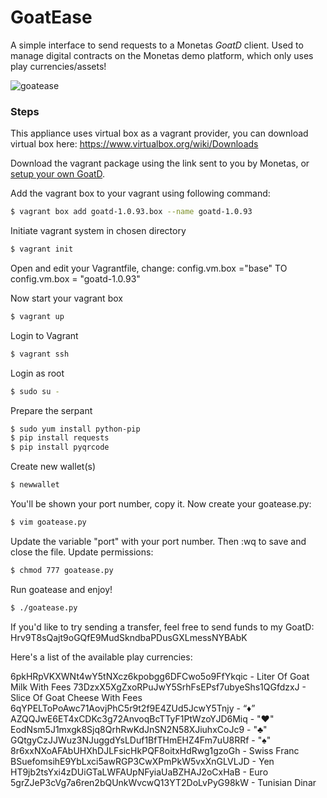 # GoatEase
A simple interface to send requests to a Monetas *GoatD* client. Used to manage digital contracts on the Monetas demo platform, which only uses play currencies/assets!

![goatease](https://cloud.githubusercontent.com/assets/18722686/16189424/92818aae-36da-11e6-89ef-2d8c24df690b.gif)

### Steps
This appliance uses virtual box as a vagrant provider, you can download virtual box here: https://www.virtualbox.org/wiki/Downloads 

Download the vagrant package using the link sent to you by Monetas, or [setup your own GoatD](http://goatd.monetas.net). 

Add the vagrant box to your vagrant using following command: 

```bash
$ vagrant box add goatd-1.0.93.box --name goatd-1.0.93
```

Initiate vagrant system in chosen directory

```bash
$ vagrant init
```

Open and edit your Vagrantfile, change: config.vm.box  ="base" TO config.vm.box = "goatd-1.0.93"

Now start your vagrant box

```bash
$ vagrant up
```

Login to Vagrant

```bash
$ vagrant ssh
```

Login as root

```bash
$ sudo su - 
```

Prepare the serpant

```bash
$ sudo yum install python-pip
$ pip install requests
$ pip install pyqrcode
```

Create new wallet(s)

```bash
$ newwallet
```

You'll be shown your port number, copy it. Now create your goatease.py:

```bash
$ vim goatease.py
```

Update the variable "port" with your port number. Then :wq to save and close the file. Update permissions:

```bash
$ chmod 777 goatease.py
```

Run goatease and enjoy!

```bash
$ ./goatease.py
```
If you'd like to try sending a transfer, feel free to send funds to my GoatD: Hrv9T8sQajt9oGQfE9MudSkndbaPDusGXLmessNYBAbK

Here's a list of the available play currencies:

6pkHRpVKXWNt4wY5tNXcz6kpobgg6DFCwo5o9FfYkqic - Liter Of Goat Milk With Fees
73DzxX5XgZxoRPuJwY5SrhFsEPsf7ubyeShs1QGfdzxJ - Slice Of Goat Cheese With Fees
6qYPELToPoAwc71AovjPhC5r9t2f9E4ZUd5JcwY5Tnjy - “♦”
AZQQJwE6ET4xCDKc3g72AnvoqBcTTyF1PtWzoYJD6Miq - "♥"
EodNsm5J1mxgk8Sjq8QrhRwKdJnSN2N58XJiuhxCoJc9 - "♣"
GQtgyCzJJWuz3NJuggdYsLDuf1BfTHmEHZ4Fm7uU8RRf - "♠"
8r6xxNXoAFAbUHXhDJLFsicHkPQF8oitxHdRwg1gzoGh - Swiss Franc
BSuefomsihE9YbLxci5awRGP3CwXPmPkW5vxXnGLVLJD - Yen
HT9jb2tsYxi4zDUiGTaLWFAUpNFyiaUaBZHAJ2oCxHaB - Euro
5grZJeP3cVg7a6ren2bQUnkWvcwQ13YT2DoLvPyG98kW - Tunisian Dinar
